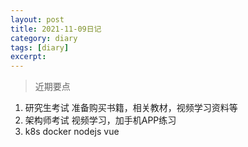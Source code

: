 ```yaml
---
layout: post
title: 2021-11-09日记
category: diary
tags: [diary]
excerpt: 
---
```


> 近期要点
1. 研究生考试
准备购买书籍，相关教材，视频学习资料等
2. 架构师考试
视频学习，加手机APP练习
3. k8s docker nodejs vue


